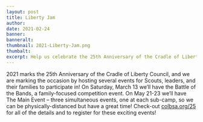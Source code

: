 ```yaml
---
layout: post
title: Liberty Jam
author:
date: 2021-02-24
banner:
banneralt:
thumbnail: 2021-Liberty-Jam.png
thumbalt:
excerpt: Help us celebrate the 25th Anniversary of the Cradle of Liberty Council
---
```


2021 marks the 25th Anniversary of the Cradle of Liberty Council, and we are marking the occasion by hosting several events for Scouts, leaders, and their families to participate in! On Saturday, March 13 we’ll have the Battle of the Bands, a family-focused competition event. On May 21-23 we’ll have The Main Event – three simultaneous events, one at each sub-camp, so we can be physically-distanced but have a great time! Check-out [colbsa.org/25](http://colbsa.org/25) for all of the details and to register for these exciting events!
